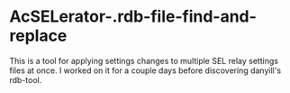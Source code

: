 # AcSELerator-.rdb-file-find-and-replace
This is a tool for applying settings changes to multiple SEL relay settings files at once. 
I worked on it for a couple days before discovering danyill's rdb-tool.
